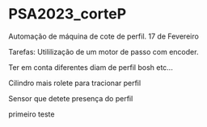 # PSA2023_corteP
Automação de máquina de cote de perfil.
17 de Fevereiro

Tarefas:
Utililização de um motor de passo com encoder.

Ter em conta diferentes diam de perfil bosh etc...

Cilindro mais rolete para tracionar perfil

Sensor que detete presença do perfil

primeiro teste
